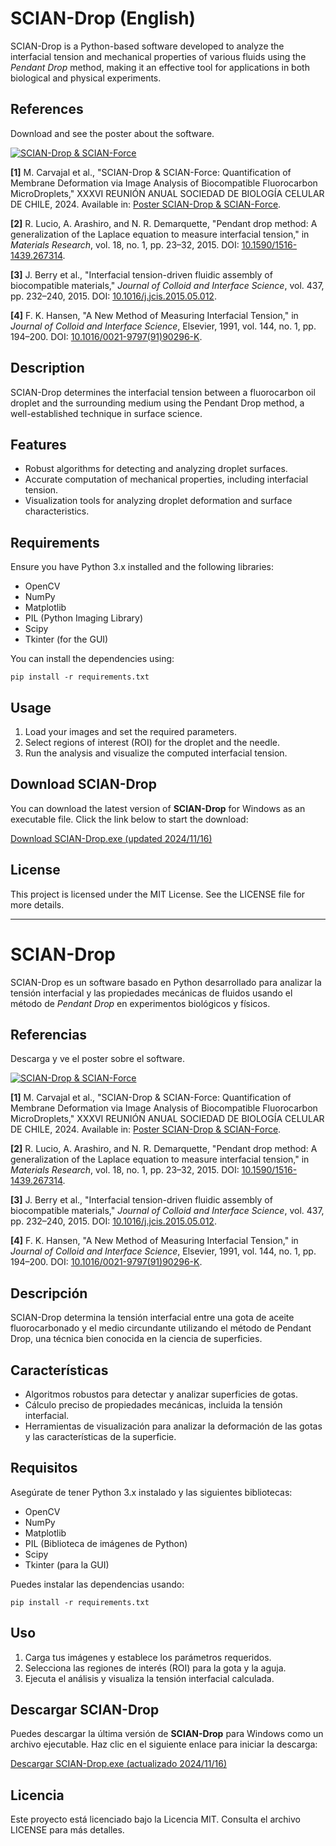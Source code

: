 # SCIAN-Drop (English)

SCIAN-Drop is a Python-based software developed to analyze the interfacial tension and mechanical properties of various fluids using the *Pendant Drop* method, making it an effective tool for applications in both biological and physical experiments.

## References

Download and see the poster about the software.

[![SCIAN-Drop & SCIAN-Force](https://img.shields.io/badge/SCIAN--Drop%20%26%20SCIAN--Force-Membrane%20Deformation%20via%20Image%20Analysis-blue)](https://github.com/L3N73J4M4N/SCIAN-Force/releases/download/SCIAN-Force/2024_Poster_MCarvajal_SCIANForce_SCIANDrop.pdf)

**[1]** M. Carvajal et al., "SCIAN-Drop & SCIAN-Force: Quantification of Membrane Deformation via Image Analysis of Biocompatible Fluorocarbon MicroDroplets," XXXVI REUNIÓN ANUAL SOCIEDAD DE BIOLOGÍA CELULAR DE CHILE, 2024. Available in: [Poster SCIAN-Drop & SCIAN-Force](https://github.com/L3N73J4M4N/SCIAN-Force/releases/download/SCIAN-Force/2024_Poster_MCarvajal_SCIANForce_SCIANDrop.pdf).

**[2]** R. Lucio, A. Arashiro, and N. R. Demarquette, "Pendant drop method: A generalization of the Laplace equation to measure interfacial tension," in *Materials Research*, vol. 18, no. 1, pp. 23–32, 2015. DOI: [10.1590/1516-1439.267314](https://doi.org/10.1590/1516-1439.267314).

**[3]** J. Berry et al., "Interfacial tension-driven fluidic assembly of biocompatible materials," *Journal of Colloid and Interface Science*, vol. 437, pp. 232–240, 2015. DOI: [10.1016/j.jcis.2015.05.012](https://doi.org/10.1016/j.jcis.2015.05.012).
   
**[4]** F. K. Hansen, "A New Method of Measuring Interfacial Tension," in *Journal of Colloid and Interface Science*, Elsevier, 1991, vol. 144, no. 1, pp. 194–200. DOI: [10.1016/0021-9797(91)90296-K](https://www.sciencedirect.com/science/article/pii/002197979190296K).

## Description
SCIAN-Drop determines the interfacial tension between a fluorocarbon oil droplet and the surrounding medium using the Pendant Drop method, a well-established technique in surface science.

## Features
- Robust algorithms for detecting and analyzing droplet surfaces.
- Accurate computation of mechanical properties, including interfacial tension.
- Visualization tools for analyzing droplet deformation and surface characteristics.

## Requirements
Ensure you have Python 3.x installed and the following libraries:
- OpenCV
- NumPy
- Matplotlib
- PIL (Python Imaging Library)
- Scipy
- Tkinter (for the GUI)

You can install the dependencies using:
```
pip install -r requirements.txt
```

## Usage
1. Load your images and set the required parameters.
2. Select regions of interest (ROI) for the droplet and the needle.
3. Run the analysis and visualize the computed interfacial tension.

## Download SCIAN-Drop

You can download the latest version of **SCIAN-Drop** for Windows as an executable file. Click the link below to start the download:

[Download SCIAN-Drop.exe (updated 2024/11/16)](https://github.com/L3N73J4M4N/SCIAN-Drop/releases/download/SCIAN-Drop/SCIAN-Drop.v2024.11.08.exe)

## License
This project is licensed under the MIT License. See the LICENSE file for more details.

---

# SCIAN-Drop
SCIAN-Drop es un software basado en Python desarrollado para analizar la tensión interfacial y las propiedades mecánicas de fluidos usando el método de *Pendant Drop* en experimentos biológicos y físicos.

## Referencias

Descarga y ve el poster sobre el software.

[![SCIAN-Drop & SCIAN-Force](https://img.shields.io/badge/SCIAN--Drop%20%26%20SCIAN--Force-Membrane%20Deformation%20via%20Image%20Analysis-blue)](https://github.com/L3N73J4M4N/SCIAN-Force/releases/download/SCIAN-Force/2024_Poster_MCarvajal_SCIANForce_SCIANDrop.pdf)

**[1]** M. Carvajal et al., "SCIAN-Drop & SCIAN-Force: Quantification of Membrane Deformation via Image Analysis of Biocompatible Fluorocarbon MicroDroplets," XXXVI REUNIÓN ANUAL SOCIEDAD DE BIOLOGÍA CELULAR DE CHILE, 2024. Available in: [Poster SCIAN-Drop & SCIAN-Force](https://github.com/L3N73J4M4N/SCIAN-Force/releases/download/SCIAN-Force/2024_Poster_MCarvajal_SCIANForce_SCIANDrop.pdf).

**[2]** R. Lucio, A. Arashiro, and N. R. Demarquette, "Pendant drop method: A generalization of the Laplace equation to measure interfacial tension," in *Materials Research*, vol. 18, no. 1, pp. 23–32, 2015. DOI: [10.1590/1516-1439.267314](https://doi.org/10.1590/1516-1439.267314).

**[3]** J. Berry et al., "Interfacial tension-driven fluidic assembly of biocompatible materials," *Journal of Colloid and Interface Science*, vol. 437, pp. 232–240, 2015. DOI: [10.1016/j.jcis.2015.05.012](https://doi.org/10.1016/j.jcis.2015.05.012).
   
**[4]** F. K. Hansen, "A New Method of Measuring Interfacial Tension," in *Journal of Colloid and Interface Science*, Elsevier, 1991, vol. 144, no. 1, pp. 194–200. DOI: [10.1016/0021-9797(91)90296-K](https://www.sciencedirect.com/science/article/pii/002197979190296K).

## Descripción
SCIAN-Drop determina la tensión interfacial entre una gota de aceite fluorocarbonado y el medio circundante utilizando el método de Pendant Drop, una técnica bien conocida en la ciencia de superficies.

## Características
- Algoritmos robustos para detectar y analizar superficies de gotas.
- Cálculo preciso de propiedades mecánicas, incluida la tensión interfacial.
- Herramientas de visualización para analizar la deformación de las gotas y las características de la superficie.

## Requisitos
Asegúrate de tener Python 3.x instalado y las siguientes bibliotecas:

- OpenCV
- NumPy
- Matplotlib
- PIL (Biblioteca de imágenes de Python)
- Scipy
- Tkinter (para la GUI)
  
Puedes instalar las dependencias usando:

```
pip install -r requirements.txt
```

## Uso
1. Carga tus imágenes y establece los parámetros requeridos.
2. Selecciona las regiones de interés (ROI) para la gota y la aguja.
3. Ejecuta el análisis y visualiza la tensión interfacial calculada.

## Descargar SCIAN-Drop

Puedes descargar la última versión de **SCIAN-Drop** para Windows como un archivo ejecutable. Haz clic en el siguiente enlace para iniciar la descarga:

[Descargar SCIAN-Drop.exe (actualizado 2024/11/16)](https://github.com/L3N73J4M4N/SCIAN-Drop/releases/download/SCIAN-Drop/SCIAN-Drop.v2024.11.08.exe)

## Licencia
Este proyecto está licenciado bajo la Licencia MIT. Consulta el archivo LICENSE para más detalles.
